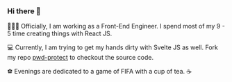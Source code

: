 ### Hi there 👋


👨🏻‍💻 Officially, I am working as a Front-End Engineer. I spend most of my 9 - 5  time  creating things with React JS.

💻 Currently, I am trying to get my hands dirty with Svelte JS as well. Fork my repo [pwd-protect](https://github.com/kapoorabhi/pwd-protect "pwd-protect") to checkout the source code.

⚽ Evenings are dedicated to a game of FIFA with a cup of tea. ☕


<!--
**kapoorabhi/kapoorabhi** is a ✨ _special_ ✨ repository because its `README.md` (this file) appears on your GitHub profile.

Here are some ideas to get you started:

- 🔭 I’m currently working on ...
- 🌱 I’m currently learning ...
- 👯 I’m looking to collaborate on ...
- 🤔 I’m looking for help with ...
- 💬 Ask me about ...
- 📫 How to reach me: ...
- 😄 Pronouns: ...
- ⚡ Fun fact: ...

-->
